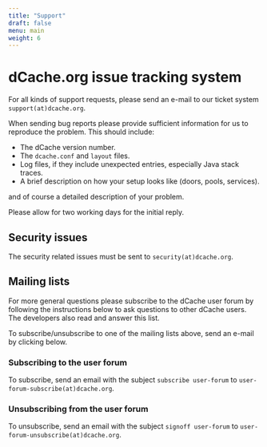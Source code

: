 ```yaml
---
title: "Support"
draft: false
menu: main
weight: 6
---
```


# dCache.org issue tracking system

For all kinds of support requests, please send an e-mail to our ticket system `support(at)dcache.org`.

When sending bug reports please provide sufficient information for us to reproduce the problem. This should include:

- The dCache version number.
- The `dcache.conf` and `layout` files.
- Log files, if they include unexpected entries, especially Java stack traces.
- A brief description on how your setup looks like (doors, pools, services).

and of course a detailed description of your problem.

Please allow for two working days for the initial reply.

## Security issues

The security related issues must be sent to `security(at)dcache.org`.

## Mailing lists

For more general questions please subscribe to the dCache user forum by following the instructions below to ask questions to other dCache users. The developers also read and answer this list.

To subscribe/unsubscribe to one of the mailing lists above, send an e-mail by clicking below.

### Subscribing to the user forum

To subscribe, send an email with the subject `subscribe user-forum` to `user-forum-subscribe(at)dcache.org`.

### Unsubscribing from the user forum

To unsubscribe, send an email with the subject `signoff user-forum` to `user-forum-unsubscribe(at)dcache.org`.
